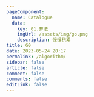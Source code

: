 ```yaml
---
pageComponent:
  name: Catalogue
  data:
    key: 01.算法
    imgUrl: /assets/img/go.png
    description: 慢慢积累
title: G0
date: 2023-05-24 20:17
permalink: /algorithm/
sidebar: false
article: false
comment: false
comments: false
editLink: false
---
```

